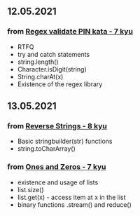 ## 12.05.2021

### from [Regex validate PIN kata - 7 kyu](https://github.com/itsdnunez/notes/blob/5738aea7527d60ddc35c44ac6615ba081d41c89c/CodeWarsKata/Java/7kyu/Regex%20validate%20PIN%20code.md)
 - RTFQ
 - try and catch statements 
 - string.length()
 - Character.isDigit(string)
 - String.charAt(x)
 - Existence of the regex library 

## 13.05.2021 

### from [Reverse Strings - 8 kyu](https://github.com/itsdnunez/notes/blob/8fbe06e9a8cf22728c55fdf38787a79769b2d567/CodeWarsKata/Java/8kyu/Reversed%20Strings.md)
 - Basic stringbuilder(str) functions
 - string.toCharArray()

### from [Ones and Zeros - 7 kyu](https://github.com/itsdnunez/notes/blob/main/CodeWarsKata/Java/7kyu/Ones%20and%20Zeros.md)
 - existence and usage of lists 
- list.size()
- list.get(x) - access item at x in the list
- binary functions .stream() and reduce() 

